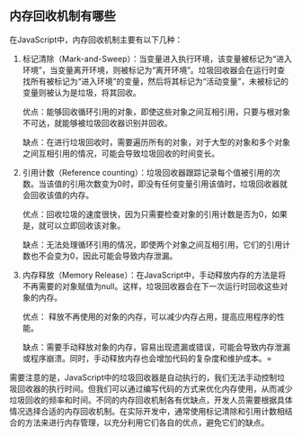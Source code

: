 ## 内存回收机制有哪些

在JavaScript中，内存回收机制主要有以下几种：

1. 标记清除（Mark-and-Sweep）：当变量进入执行环境，该变量被标记为“进入环境”，当变量离开环境，则被标记为“离开环境”。垃圾回收器会在运行时查找所有被标记为“进入环境”的变量，然后将其标记为“活动变量”，未被标记的变量则被认为是垃圾，将其回收。
   
    优点：能够回收循环引用的对象，即使这些对象之间互相引用，只要与根对象不可达，就能够被垃圾回收器识别并回收。
    
    缺点：在进行垃圾回收时，需要遍历所有的对象，对于大型的对象和多个对象之间互相引用的情况，可能会导致垃圾回收的时间变长。

2. 引用计数（Reference counting）：垃圾回收器跟踪记录每个值被引用的次数。当该值的引用次数变为0时，即没有任何变量引用该值时，垃圾回收器就会回收该值的内存。

    优点：回收垃圾的速度很快，因为只需要检查对象的引用计数是否为0，如果是，就可以立即回收该对象。

    缺点：无法处理循环引用的情况，即使两个对象之间互相引用，它们的引用计数也不会变为0，因此可能会导致内存泄漏。

3. 内存释放（Memory Release）：在JavaScript中，手动释放内存的方法是将不再需要的对象赋值为null。这样，垃圾回收器会在下一次运行时回收这些对象的内存。

    优点： 释放不再使用的对象的内存，可以减少内存占用，提高应用程序的性能。

    缺点：需要手动释放对象的内存，容易出现遗漏或错误，可能会导致内存泄漏或程序崩溃。同时，手动释放内存也会增加代码的复杂度和维护成本。=

需要注意的是，JavaScript中的垃圾回收器是自动执行的，我们无法手动控制垃圾回收器的执行时间。但我们可以通过编写代码的方式来优化内存使用，从而减少垃圾回收的频率和时间。不同的内存回收机制各有优缺点，开发人员需要根据具体情况选择合适的内存回收机制。在实际开发中，通常使用标记清除和引用计数相结合的方法来进行内存管理，以充分利用它们各自的优点，避免它们的缺点。